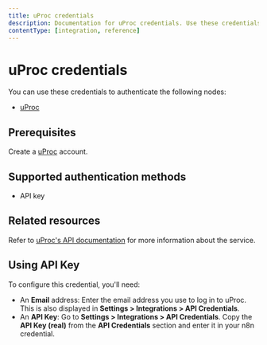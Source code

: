 ```yaml
---
title: uProc credentials
description: Documentation for uProc credentials. Use these credentials to authenticate uProc in n8n, a workflow automation platform.
contentType: [integration, reference]
---
```


# uProc credentials

You can use these credentials to authenticate the following nodes:

- [uProc](/integrations/builtin/app-nodes/n8n-nodes-base.uproc.md)

## Prerequisites

Create a [uProc](https://uproc.io) account.

## Supported authentication methods

- API key

## Related resources

Refer to [uProc's API documentation](https://docs.uproc.io/api/) for more information about the service.

## Using API Key

To configure this credential, you'll need:

- An **Email** address: Enter the email address you use to log in to uProc. This is also displayed in **Settings > Integrations > API Credentials**.
- An **API Key**: Go to **Settings > Integrations > API Credentials**. Copy the **API Key (real)** from the **API Credentials** section and enter it in your n8n credential.


